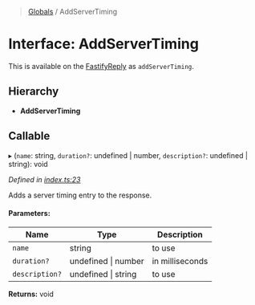 > [Globals](../README.md) / AddServerTiming

# Interface: AddServerTiming

This is available on the [FastifyReply](https://www.fastify.io/docs/latest/Reply/) as `addServerTiming`.

## Hierarchy

* **AddServerTiming**

## Callable

▸ (`name`: string, `duration?`: undefined \| number, `description?`: undefined \| string): void

*Defined in [index.ts:23](https://github.com/sastan/fastify-server-timing/blob/main/src/index.ts#L23)*

Adds a server timing entry to the response.

#### Parameters:

Name | Type | Description |
------ | ------ | ------ |
`name` | string | to use |
`duration?` | undefined \| number | in milliseconds |
`description?` | undefined \| string | to use  |

**Returns:** void
